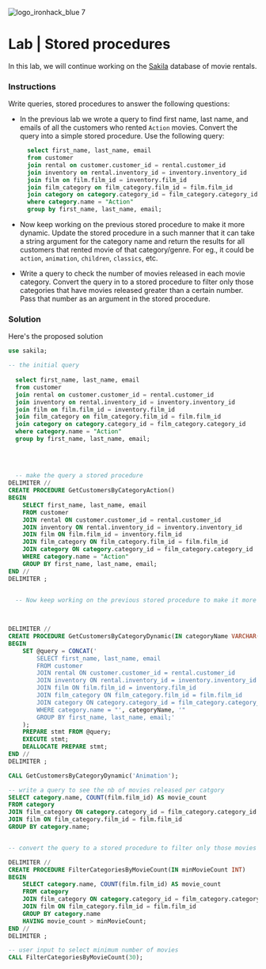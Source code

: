 ![logo_ironhack_blue 7](https://user-images.githubusercontent.com/23629340/40541063-a07a0a8a-601a-11e8-91b5-2f13e4e6b441.png)

# Lab | Stored procedures

In this lab, we will continue working on the [Sakila](https://dev.mysql.com/doc/sakila/en/) database of movie rentals. 

### Instructions

Write queries, stored procedures to answer the following questions:

- In the previous lab we wrote a query to find first name, last name, and emails of all the customers who rented `Action` movies. Convert the query into a simple stored procedure. Use the following query:

  ```sql
    select first_name, last_name, email
    from customer
    join rental on customer.customer_id = rental.customer_id
    join inventory on rental.inventory_id = inventory.inventory_id
    join film on film.film_id = inventory.film_id
    join film_category on film_category.film_id = film.film_id
    join category on category.category_id = film_category.category_id
    where category.name = "Action"
    group by first_name, last_name, email;
  ```

- Now keep working on the previous stored procedure to make it more dynamic. Update the stored procedure in a such manner that it can take a string argument for the category name and return the results for all customers that rented movie of that category/genre. For eg., it could be `action`, `animation`, `children`, `classics`, etc.

- Write a query to check the number of movies released in each movie category. Convert the query in to a stored procedure to filter only those categories that have movies released greater than a certain number. Pass that number as an argument in the stored procedure.


### Solution
Here's the proposed solution 


```sql
use sakila;

-- the initial query
  
  select first_name, last_name, email
  from customer
  join rental on customer.customer_id = rental.customer_id
  join inventory on rental.inventory_id = inventory.inventory_id
  join film on film.film_id = inventory.film_id
  join film_category on film_category.film_id = film.film_id
  join category on category.category_id = film_category.category_id
  where category.name = "Action"
  group by first_name, last_name, email;
  
  
  
    
  -- make the query a stored procedure
DELIMITER //
CREATE PROCEDURE GetCustomersByCategoryAction()
BEGIN
    SELECT first_name, last_name, email
    FROM customer
    JOIN rental ON customer.customer_id = rental.customer_id
    JOIN inventory ON rental.inventory_id = inventory.inventory_id
    JOIN film ON film.film_id = inventory.film_id
    JOIN film_category ON film_category.film_id = film.film_id
    JOIN category ON category.category_id = film_category.category_id
    WHERE category.name = "Action"
    GROUP BY first_name, last_name, email;
END //
DELIMITER ;

  
  -- Now keep working on the previous stored procedure to make it more dynamic. Update the stored procedure in a such manner that it can take a string argument for the category name and return the results for all customers that rented movie of that category/genre. For eg., it could be action, animation, children, classics, etc.
  


DELIMITER //
CREATE PROCEDURE GetCustomersByCategoryDynamic(IN categoryName VARCHAR(255))
BEGIN
    SET @query = CONCAT('
        SELECT first_name, last_name, email
        FROM customer
        JOIN rental ON customer.customer_id = rental.customer_id
        JOIN inventory ON rental.inventory_id = inventory.inventory_id
        JOIN film ON film.film_id = inventory.film_id
        JOIN film_category ON film_category.film_id = film.film_id
        JOIN category ON category.category_id = film_category.category_id
        WHERE category.name = "', categoryName, '"
        GROUP BY first_name, last_name, email;'
    );
    PREPARE stmt FROM @query;
    EXECUTE stmt;
    DEALLOCATE PREPARE stmt;
END //
DELIMITER ;

CALL GetCustomersByCategoryDynamic('Animation');

-- write a query to see the nb of movies released per catgory
SELECT category.name, COUNT(film.film_id) AS movie_count
FROM category
JOIN film_category ON category.category_id = film_category.category_id
JOIN film ON film_category.film_id = film.film_id
GROUP BY category.name;


-- convert the query to a stored procedure to filter only those movies that are greater than a certain number. 

DELIMITER //
CREATE PROCEDURE FilterCategoriesByMovieCount(IN minMovieCount INT)
BEGIN
    SELECT category.name, COUNT(film.film_id) AS movie_count
    FROM category
    JOIN film_category ON category.category_id = film_category.category_id
    JOIN film ON film_category.film_id = film.film_id
    GROUP BY category.name
    HAVING movie_count > minMovieCount;
END //
DELIMITER ;

-- user input to select minimum number of movies 
CALL FilterCategoriesByMovieCount(30);
```
